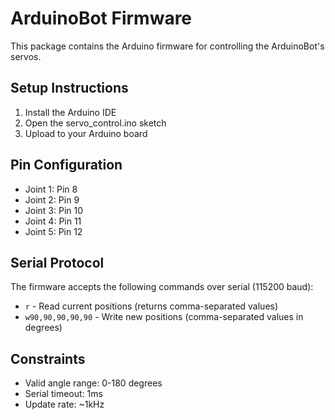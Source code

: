 # ArduinoBot Firmware

This package contains the Arduino firmware for controlling the ArduinoBot's servos.

## Setup Instructions

1. Install the Arduino IDE
2. Open the servo_control.ino sketch
3. Upload to your Arduino board

## Pin Configuration

- Joint 1: Pin 8
- Joint 2: Pin 9
- Joint 3: Pin 10
- Joint 4: Pin 11
- Joint 5: Pin 12

## Serial Protocol

The firmware accepts the following commands over serial (115200 baud):

- `r` - Read current positions (returns comma-separated values)
- `w90,90,90,90,90` - Write new positions (comma-separated values in degrees)

## Constraints

- Valid angle range: 0-180 degrees
- Serial timeout: 1ms
- Update rate: ~1kHz 